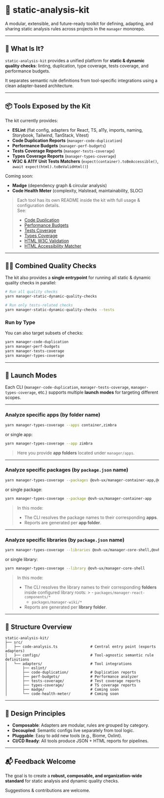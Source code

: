 # 🧪 static-analysis-kit

A modular, extensible, and future-ready toolkit for defining, adapting, and sharing static analysis rules across projects in the `manager` monorepo.

---

## 🚀 What Is It?

`static-analysis-kit` provides a unified platform for **static & dynamic quality checks**: linting, duplication, type coverage, tests coverage, and performance budgets.

It separates semantic rule definitions from tool-specific integrations using a clean adapter-based architecture.

---

## 📦 Tools Exposed by the Kit

The kit currently provides:

- **ESLint** (flat config, adapters for React, TS, a11y, imports, naming, Storybook, Tailwind, TanStack, Vitest)
- **Code Duplication Reports** (`manager-code-duplication`)
- **Performance Budgets** (`manager-perf-budgets`)
- **Tests Coverage Reports** (`manager-tests-coverage`)
- **Types Coverage Reports** (`manager-types-coverage`)
- **W3C & A11Y Unit Tests Matchers** (`expect(container).toBeAccessible()`, `await expect(html).toBeValidHtml()`)

Coming soon:
- **Madge** (dependency graph & circular analysis)
- **Code Health Meter** (complexity, Halstead, maintainability, SLOC)

> Each tool has its own README inside the kit with full usage & configuration details.  
> See:
> - [Code Duplication](src/adapters/code-duplication/README.md)
> - [Performance Budgets](src/adapters/perf-budgets/README.md)
> - [Tests Coverage](src/adapters/tests-coverage/README.md)
> - [Types Coverage](src/adapters/types-coverage/README.md)
> - [HTML W3C Validation](src/adapters/html-w3c-validation/README.md)
> - [HTML Accessibility Matcher](src/adapters/html-a11y-validation/README.md)

---

## 🧑‍💻 Combined Quality Checks

The kit also provides a **single entrypoint** for running all static & dynamic quality checks in parallel:

```bash
# Run all quality checks
yarn manager-static-dynamic-quality-checks

# Run only tests-related checks
yarn manager-static-dynamic-quality-checks --tests
```

### Run by Type

You can also target subsets of checks:

```bash
yarn manager-code-duplication
yarn manager-perf-budgets
yarn manager-tests-coverage
yarn manager-types-coverage
```

---

## 🔧 Launch Modes

Each CLI (`manager-code-duplication`, `manager-tests-coverage`, `manager-types-coverage`, etc.) supports multiple **launch modes** for targeting different scopes.

---

### Analyze specific apps (by folder name)

```bash
yarn manager-types-coverage --apps container,zimbra
```

or single app:

```bash
yarn manager-types-coverage --app zimbra
```

> Here you provide **app folders** located under `manager/apps`.

---

### Analyze specific packages (by `package.json` name)

```bash
yarn manager-types-coverage --packages @ovh-ux/manager-container-app,@ovh-ux/manager-zimbra-app
```

or single package:

```bash
yarn manager-types-coverage --package @ovh-ux/manager-container-app
```

> In this mode:
> - The CLI resolves the package names to their corresponding **apps**.
> - Reports are generated per **app folder**.

---

### Analyze specific libraries (by `package.json` name)

```bash
yarn manager-types-coverage --libraries @ovh-ux/manager-core-shell,@ovh-ux/manager-react-components
```

or single library:

```bash
yarn manager-types-coverage --library @ovh-ux/manager-core-shell
```

> In this mode:
> - The CLI resolves the library names to their corresponding **folders** inside configured library roots:
    >   - `packages/manager-react-components/*`
>   - `packages/manager-wiki/*`
> - Reports are generated per **library folder**.

---

## 🧱 Structure Overview

```
static-analysis-kit/
├── src/
│   ├── code-analysis.ts               # Central entry point (exports adapters)
│   ├── configs/                       # Tool-agnostic semantic rule definitions
│   └── adapters/                      # Tool integrations
│       ├── eslint/                    
│       ├── code-duplication/          # Duplication reports
│       ├── perf-budgets/              # Performance analyzer
│       ├── tests-coverage/            # Test coverage reports
│       ├── types-coverage/            # TS coverage reports
│       ├── madge/                     # Coming soon
│       └── code-health-meter/         # Coming soon
```

---

## 🧠 Design Principles

- **Composable**: Adapters are modular, rules are grouped by category.
- **Decoupled**: Semantic configs live separately from tool logic.
- **Pluggable**: Easy to add new tools (e.g., Biome, Oxlint).
- **CI/CD Ready**: All tools produce JSON + HTML reports for pipelines.

---

## 📬 Feedback Welcome

The goal is to create a **robust, composable, and organization-wide standard** for static analysis and dynamic quality checks.

Suggestions & contributions are welcome.  
